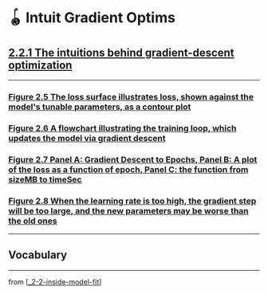 # 🪀 Intuit Gradient Optims

## [**2.2.1** The intuitions behind gradient-descent optimization](https://livebook.manning.com/book/deep-learning-with-javascript/chapter-2/96)

---

### [**Figure 2.5** The loss surface illustrates loss, shown against the model's tunable parameters, as a contour plot]()

### [**Figure 2.6** A flowchart illustrating the training loop, which updates the model via gradient descent]()

### [**Figure 2.7** Panel A: Gradient Descent to Epochs, Panel B: A plot of the loss as a function of epoch, Panel C: the function from sizeMB to timeSec]()

### [**Figure 2.8** When the learning rate is too high, the gradient step will be too large, and the new parameters may be worse than the old ones]()

---

## **Vocabulary**

---
from [[_2-2-inside-model-fit]]

[//begin]: # "Autogenerated link references for markdown compatibility"
[_2-2-inside-model-fit]: _2-2-inside-model-fit.md "🪀 Inside Model Fit"
[//end]: # "Autogenerated link references"